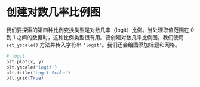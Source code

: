 # 创建对数几率比例图

我们要探索的第四种比例变换类型是对数几率（logit）比例。当处理取值范围在 0 到 1 之间的数据时，这种比例类型很有用。要创建对数几率比例图，我们使用 `set_yscale()` 方法并传入字符串 `'logit'`。我们还会给图添加标题和网格。

```python
# logit
plt.plot(x, y)
plt.yscale('logit')
plt.title('Logit Scale')
plt.grid(True)
```
